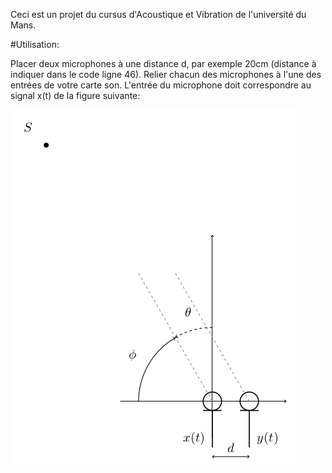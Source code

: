 Ceci est un projet du cursus d'Acoustique et Vibration de l'université du Mans.

#Utilisation:

Placer deux microphones à une distance d, par exemple 20cm (distance à indiquer dans le code ligne 46). Relier chacun des microphones à l'une des entrées de votre carte son.
L'entrée du microphone doit correspondre au signal x(t) de la figure suivante:

![screenshot1](/drawabasicarrayNW.PNG)

